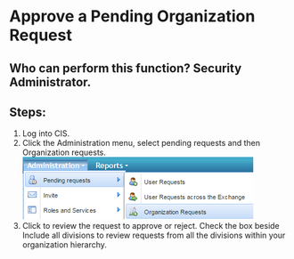 # Approve a Pending Organization Request
## Who can perform this function? Security Administrator.
## Steps:
1. Log into CIS.
2. Click the Administration menu, select pending requests and then Organization requests.  
![](2-2.png)
3. Click   to review the request to approve or reject. Check the box beside Include all divisions to review requests from all the divisions within your organization hierarchy.




